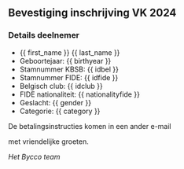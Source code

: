 ## Bevestiging inschrijving VK 2024

### Details deelnemer

- {{ first_name }} {{ last_name }}
- Geboortejaar: {{ birthyear }}
- Stamnummer KBSB: {{ idbel }}
- Stamnummer FIDE: {{ idfide }}
- Belgisch club: {{ idclub }}
- FIDE nationaliteit: {{ nationalityfide }}
- Geslacht: {{ gender }}
- Categorie: {{ category }}

De betalingsinstructies komen in een ander e-mail

met vriendelijke groeten.

_Het Bycco team_
